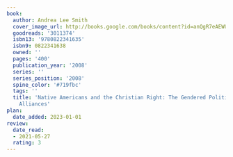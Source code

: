 ```yaml
---
book:
  author: Andrea Lee Smith
  cover_image_url: http://books.google.com/books/content?id=anQgR7eAEWUC&printsec=frontcover&img=1&zoom=1&edge=curl&source=gbs_api
  goodreads: '3011374'
  isbn13: '9780822341635'
  isbn9: 0822341638
  owned: ''
  pages: '400'
  publication_year: '2008'
  series: ''
  series_position: '2008'
  spine_color: '#719fbc'
  tags: ''
  title: 'Native Americans and the Christian Right: The Gendered Politics of Unlikely
    Alliances'
plan:
  date_added: 2023-01-01
review:
  date_read:
  - 2021-05-27
  rating: 3
---
```

